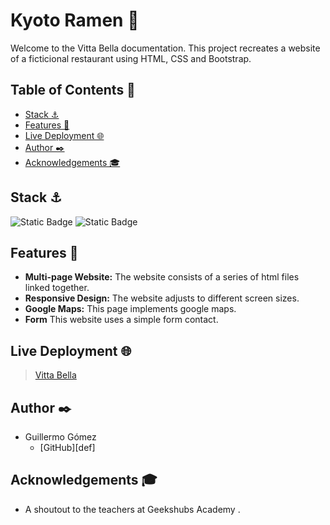 # Kyoto Ramen :pizza:
Welcome to the Vitta Bella documentation. This project recreates a website of a ficticional restaurant using HTML, CSS and Bootstrap.


## Table of Contents 📂
* <a href="#stack-⚓">Stack ⚓</a>
* <a href="#features-👾">Features 👾</a>
* <a href="#live-deployment-🌐">Live Deployment 🌐</a>
* <a href="#author-✒️">Author ✒️</a>
* <a href="#acknowledgements-🎓">Acknowledgements 🎓</a>


## Stack ⚓
![Static Badge](https://img.shields.io/badge/HTML5-orange?style=flat-square)
![Static Badge](https://img.shields.io/badge/CSS3-blue?style=flat-square)


## Features 👾
- **Multi-page Website:** The website consists of a series of html files linked together.
- **Responsive Design:** The website adjusts to different screen sizes.
- **Google Maps:** This page implements google maps.
- **Form** This website uses a simple form contact.

## Live Deployment 🌐
> [Vitta Bella](https://guillermogm.github.io/ProyectoRestaurante/)

## Author ✒️
* Guillermo Gómez
    * [GitHub][def]

## Acknowledgements 🎓
* A shoutout to the teachers at Geekshubs Academy .
